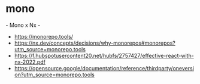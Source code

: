 # mono
\- Mono x Nx -

- https://monorepo.tools/
- https://nx.dev/concepts/decisions/why-monorepos#monorepos?utm_source=monorepo.tools
- https://f.hubspotusercontent20.net/hubfs/2757427/effective-react-with-nx-2022.pdf
- https://opensource.google/documentation/reference/thirdparty/oneversion?utm_source=monorepo.tools
